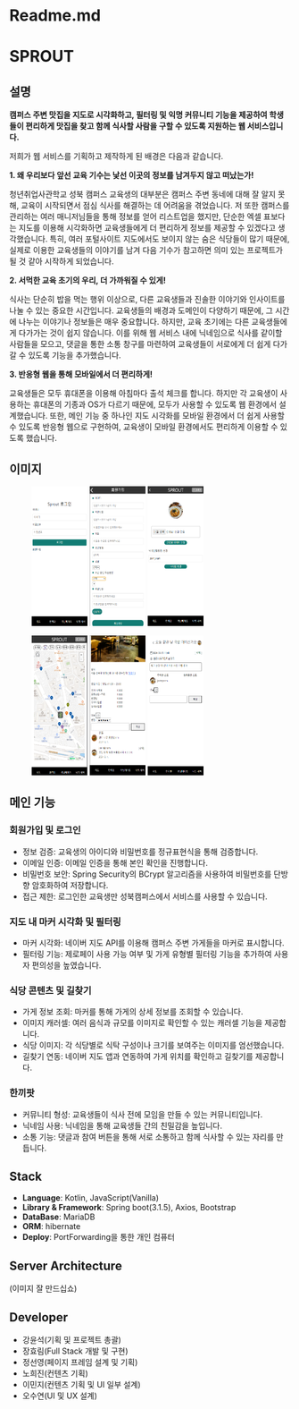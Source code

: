 # Readme.md

# SPROUT


## 설명


**캠퍼스 주변 맛집을 지도로 시각화하고, 필터링 및 익명 커뮤니티 기능을 제공하여 학생들이 편리하게 맛집을 찾고 함께 식사할 사람을 구할 수 있도록 지원하는 웹 서비스입니다.**

저희가 웹 서비스를 기획하고 제작하게 된 배경은 다음과 같습니다.

**1. 왜 우리보다 앞선 교육 기수는 낯선 이곳의 정보를 남겨두지 않고 떠났는가!**

청년취업사관학교 성북 캠퍼스 교육생의 대부분은 캠퍼스 주변 동네에 대해 잘 알지 못해, 교육이 시작되면서 점심 식사를 해결하는 데 어려움을 겪었습니다. 저 또한 캠퍼스를 관리하는 여러 매니저님들을 통해 정보를 얻어 리스트업을 했지만, 단순한 엑셀 표보다는 지도를 이용해 시각화하면 교육생들에게 더 편리하게 정보를 제공할 수 있겠다고 생각했습니다. 특히, 여러 포털사이트 지도에서도 보이지 않는 숨은 식당들이 많기 때문에, 실제로 이용한 교육생들의 이야기를 남겨 다음 기수가 참고하면 의미 있는 프로젝트가 될 것 같아 시작하게 되었습니다.

**2. 서먹한 교육 초기의 우리, 더 가까워질 수 있게!**

식사는 단순히 밥을 먹는 행위 이상으로, 다른 교육생들과 진솔한 이야기와 인사이트를 나눌 수 있는 중요한 시간입니다. 교육생들의 배경과 도메인이 다양하기 때문에, 그 시간에 나누는 이야기나 정보들은 매우 중요합니다. 하지만, 교육 초기에는 다른 교육생들에게 다가가는 것이 쉽지 않습니다. 이를 위해 웹 서비스 내에 닉네임으로 식사를 같이할 사람들을 모으고, 댓글을 통한 소통 창구를 마련하여 교육생들이 서로에게 더 쉽게 다가갈 수 있도록 기능을 추가했습니다.

**3. 반응형 웹을 통해 모바일에서 더 편리하게!**

교육생들은 모두 휴대폰을 이용해 아침마다 출석 체크를 합니다. 하지만 각 교육생이 사용하는 휴대폰의 기종과 OS가 다르기 때문에, 모두가 사용할 수 있도록 웹 환경에서 설계했습니다. 또한, 메인 기능 중 하나인 지도 시각화를 모바일 환경에서 더 쉽게 사용할 수 있도록 반응형 웹으로 구현하여, 교육생이 모바일 환경에서도 편리하게 이용할 수 있도록 했습니다.


## 이미지
<figure class="thrid">
    <img alt="캡처" height="250" src="./readme_img/로그인.png" width="100"/>
    <img alt="캡처" height="250" src="./readme_img/회원가입.png" width="100"/>
    <img alt="캡처" height="250" src="./readme_img/마이페이지.png" width="100"/>
</figure>
<figure class="thrid">
    <img alt="캡처" height="250" src="./readme_img/메인1.png" width="100"/>
    <img alt="캡처" height="250" src="readme_img/식당_자세히_보기.png" width="100"/>
    <img alt="캡처" height="250" src="readme_img/한끼팟.png" width="100"/>
</figure>



## 메인 기능
### 회원가입 및 로그인
- 정보 검증: 교육생의 아이디와 비밀번호를 정규표현식을 통해 검증합니다.
- 이메일 인증: 이메일 인증을 통해 본인 확인을 진행합니다.
- 비밀번호 보안: Spring Security의 BCrypt 알고리즘을 사용하여 비밀번호를 단방향 암호화하여 저장합니다.
- 접근 제한: 로그인한 교육생만 성북캠퍼스에서 서비스를 사용할 수 있습니다.
### 지도 내 마커 시각화 및 필터링
- 마커 시각화: 네이버 지도 API를 이용해 캠퍼스 주변 가게들을 마커로 표시합니다.
- 필터링 기능: 제로페이 사용 가능 여부 및 가게 유형별 필터링 기능을 추가하여 사용자 편의성을 높였습니다.
### 식당 콘텐츠 및 길찾기
- 가게 정보 조회: 마커를 통해 가게의 상세 정보를 조회할 수 있습니다.
- 이미지 캐러셀: 여러 음식과 규모를 이미지로 확인할 수 있는 캐러셀 기능을 제공합니다.
- 식당 이미지: 각 식당별로 식탁 구성이나 크기를 보여주는 이미지를 엄선했습니다.
- 길찾기 연동: 네이버 지도 앱과 연동하여 가게 위치를 확인하고 길찾기를 제공합니다.
### 한끼팟
- 커뮤니티 형성: 교육생들이 식사 전에 모임을 만들 수 있는 커뮤니티입니다.
- 닉네임 사용: 닉네임을 통해 교육생들 간의 친밀감을 높입니다.
- 소통 기능: 댓글과 참여 버튼을 통해 서로 소통하고 함께 식사할 수 있는 자리를 만듭니다.

## Stack
- **Language**: Kotlin, JavaScript(Vanilla)
- **Library & Framework**: Spring boot(3.1.5), Axios, Bootstrap
- **DataBase**: MariaDB
- **ORM**: hibernate
- **Deploy**: PortForwarding을 통한 개인 컴퓨터

## Server Architecture
(이미지 잘 만드십쇼)

## Developer
- 강윤석(기획 및 프로젝트 총괄)
- 장효림(Full Stack 개발 및 구현)
- 정선영(페이지 프레임 설계 및 기획)
- 노희진(컨텐츠 기획)
- 이민지(컨텐츠 기획 및 UI 일부 설계)
- 오수연(UI 및 UX 설계)